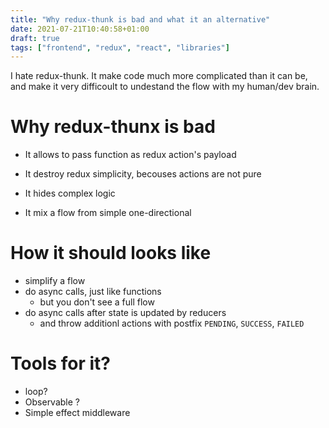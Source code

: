 ```yaml
---
title: "Why redux-thunk is bad and what it an alternative"
date: 2021-07-21T10:40:58+01:00
draft: true
tags: ["frontend", "redux", "react", "libraries"]
---
```


I hate redux-thunk. It make code much more complicated than it can be, and make it very difficoult to undestand the flow with my human/dev brain.


# Why redux-thunx is bad
 - It allows to pass function as redux action's payload

 - It destroy redux simplicity, becouses actions are not pure
 - It hides complex logic
 - It mix a flow from simple one-directional

# How it should looks like
  - simplify a flow 
  - do async calls, just like functions
     - but you don't see a full flow
  - do async calls after state is updated by reducers
     - and throw additionl actions with postfix `PENDING`, `SUCCESS`, `FAILED`  

# Tools for it?
- loop?
- Observable ?
- Simple effect middleware
